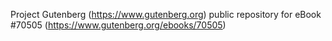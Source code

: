 Project Gutenberg (https://www.gutenberg.org) public repository for
eBook #70505 (https://www.gutenberg.org/ebooks/70505)
